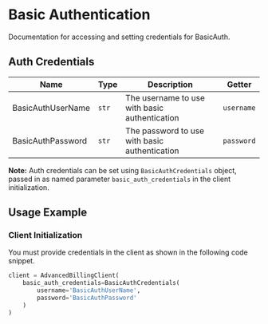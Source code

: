 
# Basic Authentication



Documentation for accessing and setting credentials for BasicAuth.

## Auth Credentials

| Name | Type | Description | Getter |
|  --- | --- | --- | --- |
| BasicAuthUserName | `str` | The username to use with basic authentication | `username` |
| BasicAuthPassword | `str` | The password to use with basic authentication | `password` |



**Note:** Auth credentials can be set using `BasicAuthCredentials` object, passed in as named parameter `basic_auth_credentials` in the client initialization.

## Usage Example

### Client Initialization

You must provide credentials in the client as shown in the following code snippet.

```python
client = AdvancedBillingClient(
    basic_auth_credentials=BasicAuthCredentials(
        username='BasicAuthUserName',
        password='BasicAuthPassword'
    )
)
```


